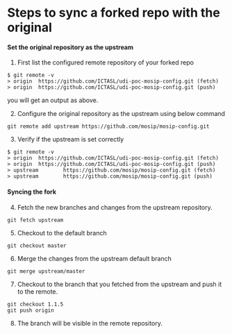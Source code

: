 # Steps to sync a forked repo with the original

#### Set the original repository as the upstream

1. First list the configured remote repository of your forked repo
``` 
$ git remote -v
> origin  https://github.com/ICTASL/udi-poc-mosip-config.git (fetch)
> origin  https://github.com/ICTASL/udi-poc-mosip-config.git (push)
```

you will get an output as above.

2. Configure the original repository as the upstream using below command
``` 
git remote add upstream https://github.com/mosip/mosip-config.git
``` 
3. Verify if the upstream is set correctly
```
$ git remote -v
> origin  https://github.com/ICTASL/udi-poc-mosip-config.git (fetch)
> origin  https://github.com/ICTASL/udi-poc-mosip-config.git (push)
> upstream        https://github.com/mosip/mosip-config.git (fetch)
> upstream        https://github.com/mosip/mosip-config.git (push)
```
#### Syncing the fork

4. Fetch the new branches and changes from the upstream repository.
```
git fetch upstream
```

5. Checkout to the default branch
```
git checkout master
```

6. Merge the changes from the upstream default branch
```
git merge upstream/master
```

7. Checkout to the branch that you fetched from the upstream and push it to the remote.
```
git checkout 1.1.5
git push origin
```

8. The branch will be visible in the remote repository.
